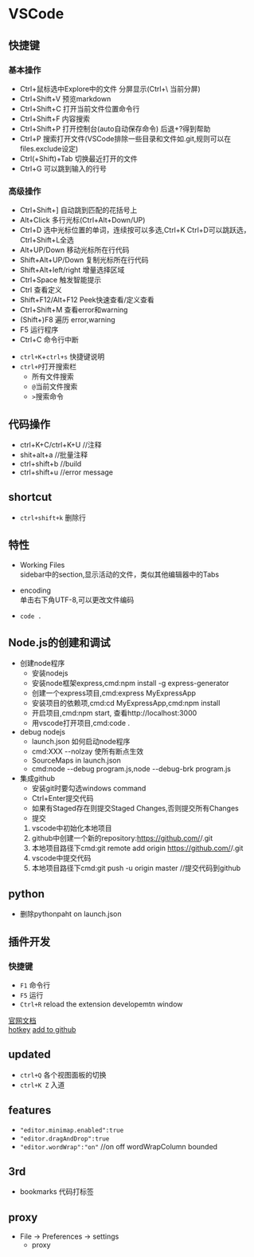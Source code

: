 # VSCode

## 快捷键

### 基本操作

- Ctrl+鼠标选中Explore中的文件 分屏显示(Ctrl+\ 当前分屏)
- Ctrl+Shift+V 预览markdown
- Ctrl+Shift+C 打开当前文件位置命令行
- Ctrl+Shift+F 内容搜索
- Ctrl+Shift+P 打开控制台(auto自动保存命令) 后退+?得到帮助
- Ctrl+P 搜索打开文件(VSCode排除一些目录和文件如.git,规则可以在files.exclude设定)
- Ctrl(+Shift)+Tab 切换最近打开的文件
- Ctrl+G 可以跳到输入的行号
 
### 高级操作
 
- Ctrl+Shift+] 自动跳到匹配的花括号上
- Alt+Click 多行光标(Ctrl+Alt+Down/UP)
- Ctrl+D 选中光标位置的单词，连续按可以多选,Ctrl+K Ctrl+D可以跳跃选，Ctrl+Shift+L全选
- Alt+UP/Down 移动光标所在行代码
- Shift+Alt+UP/Down 复制光标所在行代码
- Shift+Alt+left/right 增量选择区域
- Ctrl+Space 触发智能提示
- Ctrl 查看定义
- Shift+F12/Alt+F12 Peek快速查看/定义查看
- Ctrl+Shift+M 查看error和warning
- (Shift+)F8 遍历 error,warning
- F5 运行程序
- Ctrl+C 命令行中断

<!-- advance -->
+ `ctrl+K`+`ctrl+s` 快捷键说明
+ `ctrl+P`打开搜索栏
    - 所有文件搜索
    - `@`当前文件搜索
    - `>`搜索命令

## 代码操作

+ ctrl+K+C/ctrl+K+U //注释
+ shit+alt+a //批量注释
+ ctrl+shift+b //build
+ ctrl+shift+u //error message

## shortcut

+ `ctrl+shift+k` 删除行

## 特性

- Working Files  
  sidebar中的section,显示活动的文件，类似其他编辑器中的Tabs

- encoding  
  单击右下角UTF-8,可以更改文件编码
  
- `code .`  

## Node.js的创建和调试

- 创建node程序  
  - 安装nodejs
  - 安装node框架express,cmd:npm install -g express-generator
  - 创建一个express项目,cmd:express MyExpressApp
  - 安装项目的依赖项,cmd:cd MyExpressApp,cmd:npm install
  - 开启项目,cmd:npm start, 查看http://localhost:3000
  - 用vscode打开项目,cmd:code .
- debug nodejs
  - launch.json 如何启动node程序
  - cmd:XXX  --nolzay 使所有断点生效
  - SourceMaps in launch.json
  - cmd:node --debug program.js,node --debug-brk program.js
- 集成github
  - 安装git时要勾选windows command
  - Ctrl+Enter提交代码
  - 如果有Staged存在则提交Staged Changes,否则提交所有Changes
  - 提交
  1. vscode中初始化本地项目
  2. github中创建一个新的repository:https://github.com/<your repository>/<project name>.git
  3. 本地项目路径下cmd:git remote add origin https://github.com/<your repository>/<project name>.git
  4. vscode中提交代码
  5. 本地项目路径下cmd:git push -u origin master     //提交代码到github


## python

+ 删除pythonpaht on launch.json

## 插件开发

### 快捷键

+ `F1` 命令行
+ `F5` 运行
+ `Ctrl+R` reload the extension developemtn window

[官网文档](https://code.visualstudio.com/Docs/editor/codebasics)  
[hotkey](https://code.visualstudio.com/Docs/editor/keybindings)
[add to github](http://michaelcrump.net/using-github-with-visualstudio-code/)


## updated

+ `ctrl+Q` 各个视图面板的切换
+ `ctrl+K Z` 入道


## features

+ `"editor.minimap.enabled":true`
+ `"editor.dragAndDrop":true`
+ `"editor.wordWrap":"on"`  //on off wordWrapColumn bounded


## 3rd

+ bookmarks 代码打标签



## proxy

+ File -> Preferences -> settings
  + proxy